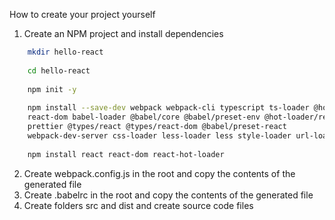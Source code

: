 How to create your project yourself
1. Create an NPM project and install dependencies
```sh
	mkdir hello-react
	
	cd hello-react
	
	npm init -y
	
	npm install --save-dev webpack webpack-cli typescript ts-loader @hot-loader/
	react-dom babel-loader @babel/core @babel/preset-env @hot-loader/react-dom 
	prettier @types/react @types/react-dom @babel/preset-react 
	webpack-dev-server css-loader less-loader less style-loader url-loader
	
	npm install react react-dom react-hot-loader
   ```
2. Create webpack.config.js in the root and copy the contents of the generated file
3. Create .babelrc in the root and copy the contents of the generated file
4. Create folders src and dist and create source code files


